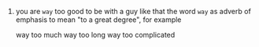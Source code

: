 1. you are `way` too good to be with a guy like that
the word `way` as adverb of emphasis to mean "to a great degree", for example
  
    way too much
    way too long
    way too complicated
